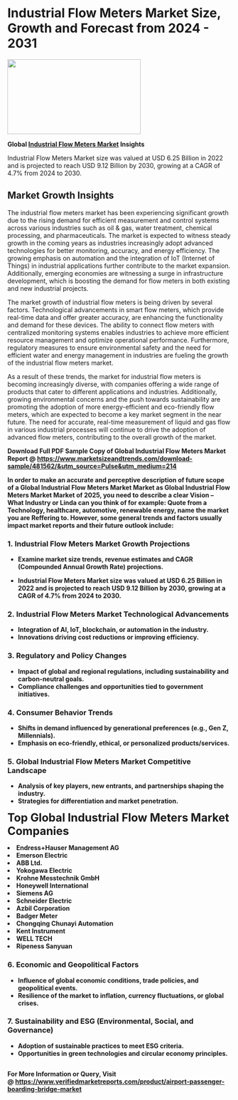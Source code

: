<H1>Industrial Flow Meters Market Size, Growth and Forecast from 2024 - 2031</H1><img class="aligncenter size-medium wp-image-584254" src="https://thirdeyenews.in/wp-content/uploads/2024/09/Global-Market-Research-300x168.jpeg" alt="" width="300" height="168" /><p><strong>Global&nbsp;<a href="https://www.marketsizeandtrends.com/download-sample/481562/&amp;utm_source=Pulse&amp;utm_medium=214">Industrial Flow Meters Market</a> Insights</strong></p><p>Industrial Flow Meters Market size was valued at USD 6.25 Billion in 2022 and is projected to reach USD 9.12 Billion by 2030, growing at a CAGR of 4.7% from 2024 to 2030.</p><p><h2>Market Growth Insights</h2> <p>The industrial flow meters market has been experiencing significant growth due to the rising demand for efficient measurement and control systems across various industries such as oil & gas, water treatment, chemical processing, and pharmaceuticals. The market is expected to witness steady growth in the coming years as industries increasingly adopt advanced technologies for better monitoring, accuracy, and energy efficiency. The growing emphasis on automation and the integration of IoT (Internet of Things) in industrial applications further contribute to the market expansion. Additionally, emerging economies are witnessing a surge in infrastructure development, which is boosting the demand for flow meters in both existing and new industrial projects.</p> <p><strong></strong></p> <p>The market growth of industrial flow meters is being driven by several factors. Technological advancements in smart flow meters, which provide real-time data and offer greater accuracy, are enhancing the functionality and demand for these devices. The ability to connect flow meters with centralized monitoring systems enables industries to achieve more efficient resource management and optimize operational performance. Furthermore, regulatory measures to ensure environmental safety and the need for efficient water and energy management in industries are fueling the growth of the industrial flow meters market.</p> <p>As a result of these trends, the market for industrial flow meters is becoming increasingly diverse, with companies offering a wide range of products that cater to different applications and industries. Additionally, growing environmental concerns and the push towards sustainability are promoting the adoption of more energy-efficient and eco-friendly flow meters, which are expected to become a key market segment in the near future. The need for accurate, real-time measurement of liquid and gas flow in various industrial processes will continue to drive the adoption of advanced flow meters, contributing to the overall growth of the market.</p> <p><strong></p><p><span class=""><strong>Download Full PDF Sample Copy of Global Industrial Flow Meters Market Report</strong> @ <a href="https://www.marketsizeandtrends.com/download-sample/481562/&amp;utm_source=Pulse&amp;utm_medium=214" target="_blank">https://www.marketsizeandtrends.com/download-sample/481562/&amp;utm_source=Pulse&amp;utm_medium=214</a></span></p><p>In order to make an accurate and perceptive description of future scope of a Global&nbsp;Industrial Flow Meters Market Market as Global&nbsp;Industrial Flow Meters Market Market of 2025, you need to describe a clear Vision &ndash; What Industry or Linda can you think of for example: Quote from a Technology, healthcare, automotive, renewable energy, name the market you are Reffering to. However, some general trends and factors usually impact market reports and their future outlook include:</p><h3>1.&nbsp;<strong>Industrial Flow Meters Market Growth Projections</strong></h3><ul><li>Examine market size trends, revenue estimates and CAGR (Compounded Annual Growth Rate) projections.</li><li><p>Industrial Flow Meters Market size was valued at USD 6.25 Billion in 2022 and is projected to reach USD 9.12 Billion by 2030, growing at a CAGR of 4.7% from 2024 to 2030.</p></li></ul><h3>2.&nbsp;<strong>Industrial Flow Meters Market Technological Advancements</strong></h3><ul><li>Integration of AI, IoT, blockchain, or automation in the industry.</li><li>Innovations driving cost reductions or improving efficiency.</li></ul><h3>3.&nbsp;<strong>Regulatory and Policy Changes</strong></h3><ul><li>Impact of global and regional regulations, including sustainability and carbon-neutral goals.</li><li>Compliance challenges and opportunities tied to government initiatives.</li></ul><h3>4.&nbsp;<strong>Consumer Behavior Trends</strong></h3><ul><li>Shifts in demand influenced by generational preferences (e.g., Gen Z, Millennials).</li><li>Emphasis on eco-friendly, ethical, or personalized products/services.</li></ul><h3>5.&nbsp;<strong>Global Industrial Flow Meters Market Competitive Landscape</strong></h3><ul><li>Analysis of key players, new entrants, and partnerships shaping the industry.</li><li>Strategies for differentiation and market penetration.</li></ul><p data-pm-slice="1 1 []"><span style="color: inherit; font-family: inherit; font-size: 25px;">Top Global Industrial Flow Meters Market Companies</span></p><div class="" data-test-id=""><p><li>Endress+Hauser Management AG</li><li> Emerson Electric</li><li> ABB Ltd.</li><li> Yokogawa Electric</li><li> Krohne Messtechnik GmbH</li><li> Honeywell International</li><li> Siemens AG</li><li> Schneider Electric</li><li> Azbil Corporation</li><li> Badger Meter</li><li> Chongqing Chunayi Automation</li><li> Kent Instrument</li><li> WELL TECH</li><li> Ripeness Sanyuan</li></p></div><h3>6.&nbsp;<strong>Economic and Geopolitical Factors</strong></h3><ul><li>Influence of global economic conditions, trade policies, and geopolitical events.</li><li>Resilience of the market to inflation, currency fluctuations, or global crises.</li></ul><h3>7.&nbsp;<strong>Sustainability and ESG (Environmental, Social, and Governance)</strong></h3><ul><li>Adoption of sustainable practices to meet ESG criteria.</li><li>Opportunities in green technologies and circular economy principles.</li></ul><h2><strong style="font-size: 14px;">For More Information or Query, Visit @&nbsp;</strong><a style="background-color: #ffffff; font-size: 14px;" href="https://www.marketsizeandtrends.com/report/industrial-flow-meters-market/" target="_blank">https://www.verifiedmarketreports.com/product/airport-passenger-boarding-bridge-market</a></h2>
